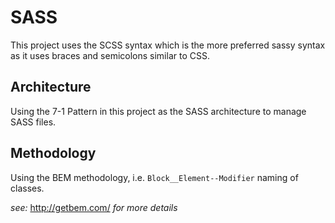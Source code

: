 # SASS

This project uses the SCSS syntax which is the more preferred sassy syntax as it uses braces and semicolons similar to CSS.

## Architecture

Using the 7-1 Pattern in this project as the SASS architecture to manage SASS files.

## Methodology

Using the BEM methodology, i.e. `Block__Element--Modifier` naming of classes.

_see:_ http://getbem.com/ _for more details_
